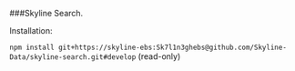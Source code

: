 ###Skyline Search.

Installation:

```npm install git+https://skyline-ebs:Sk7l1n3ghebs@github.com/Skyline-Data/skyline-search.git#develop``` (read-only)